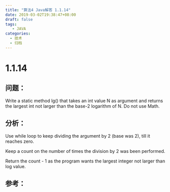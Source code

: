 ```yaml
---
title: "算法4 Java解答 1.1.14"
date: 2019-03-02T19:38:47+08:00
draft: false
tags:
   - JAVA
categories:
  - 技术
  - 归档
---
```



# 1.1.14

## 问题：

Write a static method lg() that takes an int value N as argument and returns the largest int not larger than the base-2 logarithm of N. Do not use Math.

## 分析：

Use while loop to keep dividing the argument by 2 (base was 2), till it reaches zero.

Keep a count on the number of times the division by 2 was been performed.

Return the count - 1 as the program wants the largest integer not larger than log value.

## 参考：


